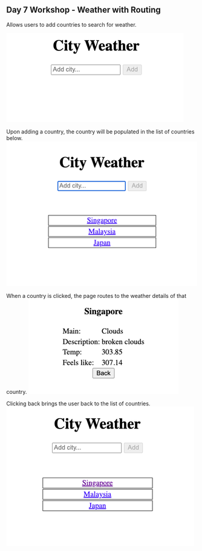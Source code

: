 ## Day 7 Workshop - Weather with Routing

Allows users to add countries to search for weather.

![Landing page](/src/assets/LandingPage.png)

Upon adding a country, the country will be populated in the list of countries below.
![After country has been added](/src/assets/CoutriesAdded.png)

When a country is clicked, the page routes to the weather details of that country.
![Weather search result](/src/assets/WeatherCountry.png)

Clicking back brings the user back to the list of countries.
![After back button is clicked](/src/assets/AfterBack.png)
